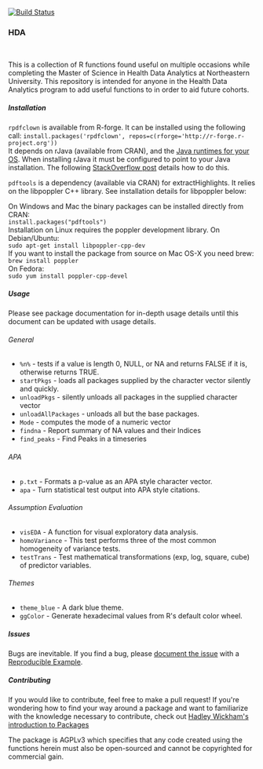 <a href="https://travis-ci.org/yogat3ch/HDA" target="_blank"><img src="https://travis-ci.org/yogat3ch/HDA.svg?branch=master" alt="Build Status" /></a><br>
<h3>HDA</h3><br>
<p>This is a collection of R functions found useful on multiple occasions while completing the Master of Science in Health Data Analytics at Northeastern University. This repository is intended for anyone in the Health Data Analytics program to add useful functions to in order to aid future cohorts.</p>
<h5>Installation</h5>
<p><code>rpdfclown</code> is available from R-forge. It can be installed using the following call: <code>install.packages('rpdfclown', repos=c(rforge='http://r-forge.r-project.org'))</code><br>
It depends on rJava (available from CRAN), and the <a href="https://www.java.com/en/download/" target="_blank">Java runtimes for your OS</a>. When installing rJava it must be configured to point to your Java installation. The following <a href="https://stackoverflow.com/questions/27661325/unable-to-load-rjava-on-r" target="_blank">StackOverflow post</a> details how to do this.</p>
<p><code>pdftools</code> is a dependency (available via CRAN) for extractHighlights. It relies on the libpoppler C++ library. See installation details for libpoppler below:</p>
<p>On Windows and Mac the binary packages can be installed directly from CRAN: <br>
<code>install.packages("pdftools")</code><br>
Installation on Linux requires the poppler development library. On Debian/Ubuntu: <br>
<code>sudo apt-get install libpoppler-cpp-dev</code> <br>
If you want to install the package from source on Mac OS-X you need brew: <br>
<code>brew install poppler</code> <br>
On Fedora: <br>
<code>sudo yum install poppler-cpp-devel</code>
</p>
<h5>Usage</h5>
<p>Please see package documentation for in-depth usage details until this document can be updated with usage details.</p>
<h6>General</h6>
<ul>
<li><code>%n%</code> - tests if a value is length 0, NULL, or NA and returns FALSE if it is, otherwise returns TRUE.</li>
<li><code>startPkgs</code> - loads all packages supplied by the character vector silently and quickly.</li>
<li><code>unloadPkgs</code> - silently unloads all packages in the supplied character vector</li>
<li><code>unloadAllPackages</code> - unloads all but the base packages.</li>
<li><code>Mode</code> - computes the mode of a numeric vector</li>
<li><code>findna</code> - Report summary of NA values and their Indices</li>
<li><code>find_peaks</code> - Find Peaks in a timeseries</li>
</ul>
<h6>APA</h6>
<ul>
<li><code>p.txt</code> - Formats a p-value as an APA style character vector.</li>
<li><code>apa</code> - Turn statistical test output into APA style citations.</li>
</ul>
<h6>Assumption Evaluation</h6>
<ul>
<li><code>visEDA</code> - A function for visual exploratory data analysis.</li>
<li><code>homoVariance</code> - This test performs three of the most common homogeneity of variance tests.</li>
<li><code>testTrans</code> - Test mathematical transformations (exp, log, square, cube) of predictor variables.</li>
</ul>
<h6>Themes</h6>
<ul>
	<li><code>theme_blue</code> - A dark blue theme.</li>
	<li><code>ggColor</code> - Generate hexadecimal values from R's default color wheel.</li>
</ul>
<h5>Issues</h5>
<p>Bugs are inevitable. If you find a bug, please <a href="https://github.com/yogat3ch/HDA/issues" target="_blank">document the issue</a> with a <a href="https://gist.github.com/hadley/270442" target="_blank">Reproducible Example</a>.</p>
<h5>Contributing</h5>
<p>If you would like to contribute, feel free to make a pull request! If you're wondering how to find your way around a package and want to familiarize with the knowledge necessary to contribute, check out <a href="http://r-pkgs.had.co.nz/package.html" target="_blank">Hadley Wickham's introduction to Packages</a></p>
<p>The package is AGPLv3 which specifies that any code created using the functions herein must also be open-sourced and cannot be copyrighted for commercial gain.</p>

